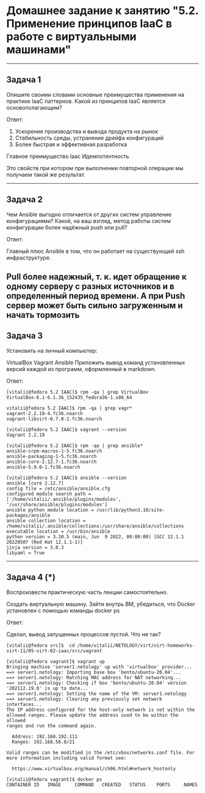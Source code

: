 # Домашнее задание к занятию "5.2. Применение принципов IaaC в работе с виртуальными машинами"
---
## Задача 1
Опишите своими словами основные преимущества применения на практике IaaC паттернов.
Какой из принципов IaaC является основополагающим?

Ответ:
1. Ускорение производства и вывода продукта на рынок
2. Стабильность среды, устранение дрейфа конфигураций
3. Более быстрая и эффективная разработка

Главное преимущество Iaac Идемпотентность

Это свойств при котором при выполнении повторной операции   мы получаем такой же результат.

---

## Задача 2

Чем Ansible выгодно отличается от других систем управление конфигурациями?
Какой, на ваш взгляд, метод работы систем конфигурации более надёжный push или pull?

Ответ:

Главный плюс Ansible в том, что он работает на существующей ssh инфраструктуре. 

Pull более надежный, т. к. идет обращение к одному серверу с разных источников и в определенный период времени. А при Push сервер может быть сильно загруженным и начать тормозить 
---

## Задача 3

Установить на личный компьютер:

VirtualBox
Vagrant
Ansible
Приложить вывод команд установленных версий каждой из программ, оформленный в markdown.

Ответ:
```
[vitalii@fedora 5.2 IAAC]$ rpm -qa | grep VirtualBox 
VirtualBox-6.1-6.1.36_152435_fedora36-1.x86_64

vitalii@fedora 5.2 IAAC]$ rpm -qa | grep vagr* 
vagrant-2.2.19-4.fc36.noarch 
vagrant-libvirt-0.7.0-2.fc36.noarch

[vitalii@fedora 5.2 IAAC]$ vagrant --version 
Vagrant 2.2.19

[vitalii@fedora 5.2 IAAC]$ rpm -qa | grep ansible* 
ansible-srpm-macros-1-5.fc36.noarch 
ansible-packaging-1-5.fc36.noarch 
ansible-core-2.12.7-1.fc36.noarch 
ansible-5.9.0-1.fc36.noarch

[vitalii@fedora 5.2 IAAC]$ ansible --version 
ansible [core 2.12.7] 
config file = /etc/ansible/ansible.cfg 
configured module search path = ['/home/vitalii/.ansible/plugins/modules', '/usr/share/ansible/plugins/modules'] 
ansible python module location = /usr/lib/python3.10/site-packages/ansible 
ansible collection location = /home/vitalii/.ansible/collections:/usr/share/ansible/collections 
executable location = /usr/bin/ansible 
python version = 3.10.5 (main, Jun  9 2022, 00:00:00) [GCC 12.1.1 20220507 (Red Hat 12.1.1-1)] 
jinja version = 3.0.3 
libyaml = True

```



---

## Задача 4 (*)

Воспроизвести практическую часть лекции самостоятельно.

Создать виртуальную машину.
Зайти внутрь ВМ, убедиться, что Docker установлен с помощью команды
docker ps

Ответ:

Сделал, вывод  запущенных процессов пустой. Что не так? 

```
[vitalii@fedora src]$  cd /home/vitalii/NETOLOGY/virt/virt-homeworks-virt-11/05-virt-02-iaac/src/vagrant

[vitalii@fedora vagrant]$ vagrant up
Bringing machine 'server1.netology' up with 'virtualbox' provider...
==> server1.netology: Importing base box 'bento/ubuntu-20.04'...
==> server1.netology: Matching MAC address for NAT networking...
==> server1.netology: Checking if box 'bento/ubuntu-20.04' version '202112.19.0' is up to date...
==> server1.netology: Setting the name of the VM: server1.netology
==> server1.netology: Clearing any previously set network interfaces...
The IP address configured for the host-only network is not within the
allowed ranges. Please update the address used to be within the allowed
ranges and run the command again.

  Address: 192.168.192.111
  Ranges: 192.168.56.0/21

Valid ranges can be modified in the /etc/vbox/networks.conf file. For
more information including valid format see:

  https://www.virtualbox.org/manual/ch06.html#network_hostonly

[vitalii@fedora vagrant]$ docker ps
CONTAINER ID   IMAGE     COMMAND   CREATED   STATUS    PORTS     NAMES

```